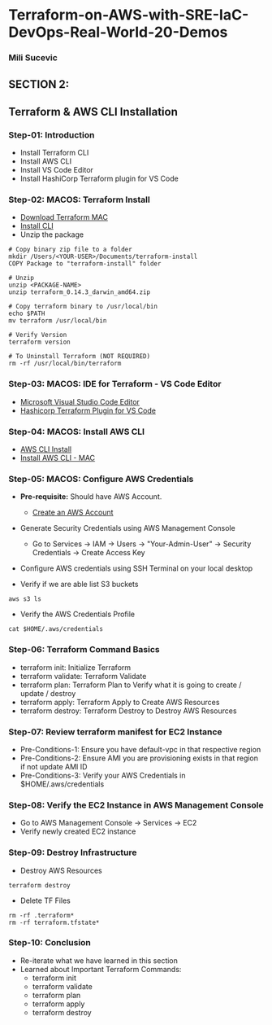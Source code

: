 # Terraform-on-AWS-with-SRE-IaC-DevOps-Real-World-20-Demos
### Mili Sucevic

## SECTION 2:
## Terraform & AWS CLI Installation

### Step-01: Introduction
- Install Terraform CLI
- Install AWS CLI
- Install VS Code Editor
- Install HashiCorp Terraform plugin for VS Code

### Step-02: MACOS: Terraform Install
- [Download Terraform MAC](https://www.terraform.io/downloads.html)
- [Install CLI](https://learn.hashicorp.com/tutorials/terraform/install-cli)
- Unzip the package
```
# Copy binary zip file to a folder
mkdir /Users/<YOUR-USER>/Documents/terraform-install
COPY Package to "terraform-install" folder

# Unzip
unzip <PACKAGE-NAME>
unzip terraform_0.14.3_darwin_amd64.zip

# Copy terraform binary to /usr/local/bin
echo $PATH
mv terraform /usr/local/bin

# Verify Version
terraform version

# To Uninstall Terraform (NOT REQUIRED)
rm -rf /usr/local/bin/terraform
``` 

### Step-03: MACOS: IDE for Terraform - VS Code Editor
- [Microsoft Visual Studio Code Editor](https://code.visualstudio.com/download)
- [Hashicorp Terraform Plugin for VS Code](https://marketplace.visualstudio.com/items?itemName=HashiCorp.terraform)


### Step-04: MACOS: Install AWS CLI
- [AWS CLI Install](https://docs.aws.amazon.com/cli/latest/userguide/cli-chap-install.html)
- [Install AWS CLI - MAC](https://docs.aws.amazon.com/cli/latest/userguide/install-cliv2-mac.html#cliv2-mac-install-cmd)

### Step-05: MACOS: Configure AWS Credentials 
- **Pre-requisite:** Should have AWS Account.
  - [Create an AWS Account](https://portal.aws.amazon.com/billing/signup?nc2=h_ct&src=header_signup&redirect_url=https%3A%2F%2Faws.amazon.com%2Fregistration-confirmation#/start)
- Generate Security Credentials using AWS Management Console
  - Go to Services -> IAM -> Users -> "Your-Admin-User" -> Security Credentials -> Create Access Key
- Configure AWS credentials using SSH Terminal on your local desktop

- Verify if we are able list S3 buckets
```
aws s3 ls
```

- Verify the AWS Credentials Profile
```
cat $HOME/.aws/credentials 
```

### Step-06: Terraform Command Basics
- terraform init: Initialize Terraform
- terraform validate: Terraform Validate
- terraform plan: Terraform Plan to Verify what it is going to create / update / destroy
- terraform apply: Terraform Apply to Create AWS Resources
- terraform destroy: Terraform Destroy to Destroy AWS Resources

### Step-07: Review terraform manifest for EC2 Instance
- Pre-Conditions-1: Ensure you have default-vpc in that respective region
- Pre-Conditions-2: Ensure AMI you are provisioning exists in that region if not update AMI ID
- Pre-Conditions-3: Verify your AWS Credentials in $HOME/.aws/credentials

### Step-08: Verify the EC2 Instance in AWS Management Console
- Go to AWS Management Console -> Services -> EC2
- Verify newly created EC2 instance

### Step-09: Destroy Infrastructure
- Destroy AWS Resources
```
terraform destroy
```

- Delete TF Files
```
rm -rf .terraform*
rm -rf terraform.tfstate*
```

### Step-10: Conclusion
- Re-iterate what we have learned in this section
- Learned about Important Terraform Commands:
  - terraform init
  - terraform validate
  - terraform plan
  - terraform apply
  - terraform destroy
